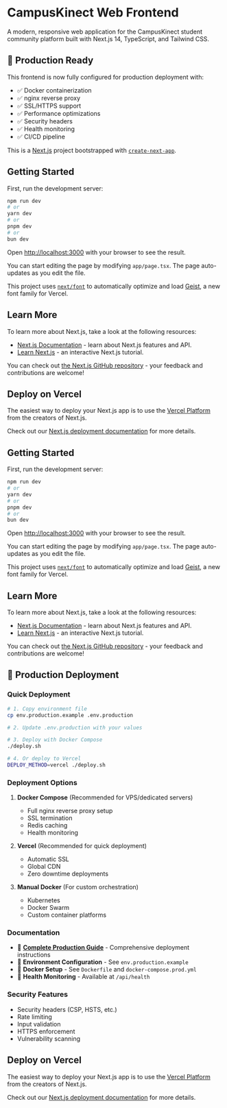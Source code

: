 # CampusKinect Web Frontend

A modern, responsive web application for the CampusKinect student community platform built with Next.js 14, TypeScript, and Tailwind CSS.

## 🚀 Production Ready

This frontend is now fully configured for production deployment with:
- ✅ Docker containerization
- ✅ nginx reverse proxy 
- ✅ SSL/HTTPS support
- ✅ Performance optimizations
- ✅ Security headers
- ✅ Health monitoring
- ✅ CI/CD pipeline

This is a [Next.js](https://nextjs.org) project bootstrapped with [`create-next-app`](https://nextjs.org/docs/app/api-reference/cli/create-next-app).

## Getting Started

First, run the development server:

```bash
npm run dev
# or
yarn dev
# or
pnpm dev
# or
bun dev
```

Open [http://localhost:3000](http://localhost:3000) with your browser to see the result.

You can start editing the page by modifying `app/page.tsx`. The page auto-updates as you edit the file.

This project uses [`next/font`](https://nextjs.org/docs/app/building-your-application/optimizing/fonts) to automatically optimize and load [Geist](https://vercel.com/font), a new font family for Vercel.

## Learn More

To learn more about Next.js, take a look at the following resources:

- [Next.js Documentation](https://nextjs.org/docs) - learn about Next.js features and API.
- [Learn Next.js](https://nextjs.org/learn) - an interactive Next.js tutorial.

You can check out [the Next.js GitHub repository](https://github.com/vercel/next.js) - your feedback and contributions are welcome!

## Deploy on Vercel

The easiest way to deploy your Next.js app is to use the [Vercel Platform](https://vercel.com/new?utm_medium=default-template&filter=next.js&utm_source=create-next-app&utm_campaign=create-next-app-readme) from the creators of Next.js.

Check out our [Next.js deployment documentation](https://nextjs.org/docs/app/building-your-application/deploying) for more details.


## Getting Started

First, run the development server:

```bash
npm run dev
# or
yarn dev
# or
pnpm dev
# or
bun dev
```

Open [http://localhost:3000](http://localhost:3000) with your browser to see the result.

You can start editing the page by modifying `app/page.tsx`. The page auto-updates as you edit the file.

This project uses [`next/font`](https://nextjs.org/docs/app/building-your-application/optimizing/fonts) to automatically optimize and load [Geist](https://vercel.com/font), a new font family for Vercel.

## Learn More

To learn more about Next.js, take a look at the following resources:

- [Next.js Documentation](https://nextjs.org/docs) - learn about Next.js features and API.
- [Learn Next.js](https://nextjs.org/learn) - an interactive Next.js tutorial.

You can check out [the Next.js GitHub repository](https://github.com/vercel/next.js) - your feedback and contributions are welcome!

## 🚢 Production Deployment

### Quick Deployment

```bash
# 1. Copy environment file
cp env.production.example .env.production

# 2. Update .env.production with your values

# 3. Deploy with Docker Compose
./deploy.sh

# 4. Or deploy to Vercel
DEPLOY_METHOD=vercel ./deploy.sh
```

### Deployment Options

1. **Docker Compose** (Recommended for VPS/dedicated servers)
   - Full nginx reverse proxy setup
   - SSL termination
   - Redis caching
   - Health monitoring

2. **Vercel** (Recommended for quick deployment)
   - Automatic SSL
   - Global CDN
   - Zero downtime deployments

3. **Manual Docker** (For custom orchestration)
   - Kubernetes
   - Docker Swarm
   - Custom container platforms

### Documentation

- 📖 **[Complete Production Guide](./production.md)** - Comprehensive deployment instructions
- 🔧 **Environment Configuration** - See `env.production.example`
- 🐳 **Docker Setup** - See `Dockerfile` and `docker-compose.prod.yml`
- 🏥 **Health Monitoring** - Available at `/api/health`

### Security Features

- Security headers (CSP, HSTS, etc.)
- Rate limiting
- Input validation
- HTTPS enforcement
- Vulnerability scanning

## Deploy on Vercel

The easiest way to deploy your Next.js app is to use the [Vercel Platform](https://vercel.com/new?utm_medium=default-template&filter=next.js&utm_source=create-next-app&utm_campaign=create-next-app-readme) from the creators of Next.js.

Check out our [Next.js deployment documentation](https://nextjs.org/docs/app/building-your-application/deploying) for more details.
